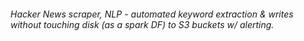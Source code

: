 ###### Hacker News scraper, NLP - automated keyword extraction & writes without touching disk (as a spark DF) to S3 buckets w/ alerting.
